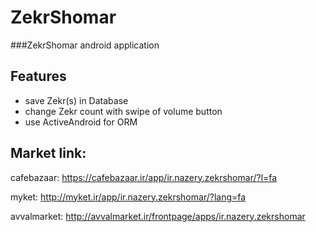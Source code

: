 # ZekrShomar
###ZekrShomar android application


## Features
- save Zekr(s) in Database
- change Zekr count with swipe of volume button
- use ActiveAndroid for ORM

## Market link:
cafebazaar: https://cafebazaar.ir/app/ir.nazery.zekrshomar/?l=fa

myket: http://myket.ir/app/ir.nazery.zekrshomar/?lang=fa

avvalmarket: http://avvalmarket.ir/frontpage/apps/ir.nazery.zekrshomar
